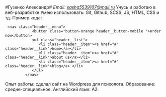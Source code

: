#Гузенко Александр#
*Email: sasha5539107@mail.ru*
Учусь и работаю в веб-разработке
Умею использовать: Git, Github, SCSS, JS, HTML, CSS и тд. 
Пример кода:
```
 <nav class="header__menu">
            <button class="button-orange header__button-mobile ">order now</button>
            <ul class="header__list">
               <li class="header__item"><a href="#" class="header__link">home</a></li>
               <li class="header__item"><a href="#" class="header__link">about us</a></li>
               <li class="header__item"><a href="#" class="header__link">blog</a> </li>
            </ul>
         </nav>
```
Опыт работы: сделал сайт на Wordpress для психолога.
Образование: средне-специальное.
Английский язык: A2.